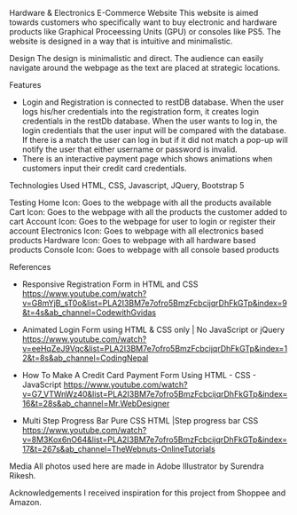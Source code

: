 Hardware & Electronics E-Commerce Website
This website is aimed towards customers who specifically want to buy
electronic and hardware products like Graphical Proceessing Units (GPU)
or consoles like PS5. The website is designed in a way that is intuitive and minimalistic.

Design
The design is minimalistic and direct. The audience can easily navigate around the webpage as the text are placed at strategic locations.

Features

- Login and Registration is connected to restDB database. When the user logs his/her credentials
  into the registration form, it creates login credentials in the restDb database. When the user
  wants to log in, the login credentials that the user input will be compared with the database.
  If there is a match the user can log in but if it did not match a pop-up will notify the user that
  either username or password is invalid.
- There is an interactive payment page which shows animations when customers
  input their credit card credentials.

Technologies Used
HTML, CSS, Javascript, JQuery, Bootstrap 5

Testing
Home Icon: Goes to the webpage with all the products available
Cart Icon: Goes to the webpage with all the products the customer added to cart
Account Icon: Goes to the webpage for user to login or register their account
Electronics Icon: Goes to webpage with all electronics based products
Hardware Icon: Goes to webpage with all hardware based products
Console Icon: Goes to webpage with all console based products

References

- Responsive Registration Form in HTML and CSS
  https://www.youtube.com/watch?v=G8mYjB_sT0o&list=PLA2I3BM7e7ofro5BmzFcbcijqrDhFkGTp&index=9&t=4s&ab_channel=CodewithGvidas

- Animated Login Form using HTML & CSS only | No JavaScript or jQuery
  https://www.youtube.com/watch?v=eeHqZeJ9Vqc&list=PLA2I3BM7e7ofro5BmzFcbcijqrDhFkGTp&index=12&t=8s&ab_channel=CodingNepal

- How To Make A Credit Card Payment Form Using HTML - CSS - JavaScript
  https://www.youtube.com/watch?v=G7_VTWnWz40&list=PLA2I3BM7e7ofro5BmzFcbcijqrDhFkGTp&index=16&t=28s&ab_channel=Mr.WebDesigner

- Multi Step Progress Bar Pure CSS HTML |Step progress bar CSS
  https://www.youtube.com/watch?v=8M3Kox6nO64&list=PLA2I3BM7e7ofro5BmzFcbcijqrDhFkGTp&index=17&t=267s&ab_channel=TheWebnuts-OnlineTutorials

Media
All photos used here are made in Adobe Illustrator by Surendra Rikesh.

Acknowledgements
I received inspiration for this project from Shoppee and Amazon.
